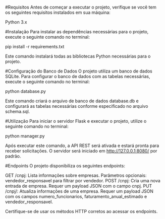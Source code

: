 #Requisitos
Antes de começar a executar o projeto, verifique se você tem os seguintes requisitos instalados em sua máquina:

Python 3.x

#Instalação
Para instalar as dependências necessárias para o projeto, execute o seguinte comando no terminal:

pip install -r requirements.txt

Este comando instalará todas as bibliotecas Python necessárias para o projeto.

#Configuração do Banco de Dados
O projeto utiliza um banco de dados SQLite. Para configurar o banco de dados com as tabelas necessárias, execute o seguinte comando no terminal:

python database.py

Este comando criará o arquivo de banco de dados database.db e configurará as tabelas necessárias conforme especificado no arquivo schema.sql.

#Utilização
Para iniciar o servidor Flask e executar o projeto, utilize o seguinte comando no terminal:

python manager.py

Após executar este comando, a API REST será ativada e estará pronta para receber solicitações. O servidor será iniciado em http://127.0.0.1:8080/ por padrão.

#Endpoints
O projeto disponibiliza os seguintes endpoints:

GET /cnpj: Lista informações sobre empresas. Parâmetros opcionais: vendedor_responsavel para filtrar por vendedor.
POST /cnpj: Cria uma nova entrada de empresa. Requer um payload JSON com o campo cnpj.
PUT /cnpj/<id>: Atualiza informações de uma empresa. Requer um payload JSON com os campos numero_funcionarios, faturamento_anual_estimado e vendedor_responsavel.

Certifique-se de usar os métodos HTTP corretos ao acessar os endpoints.